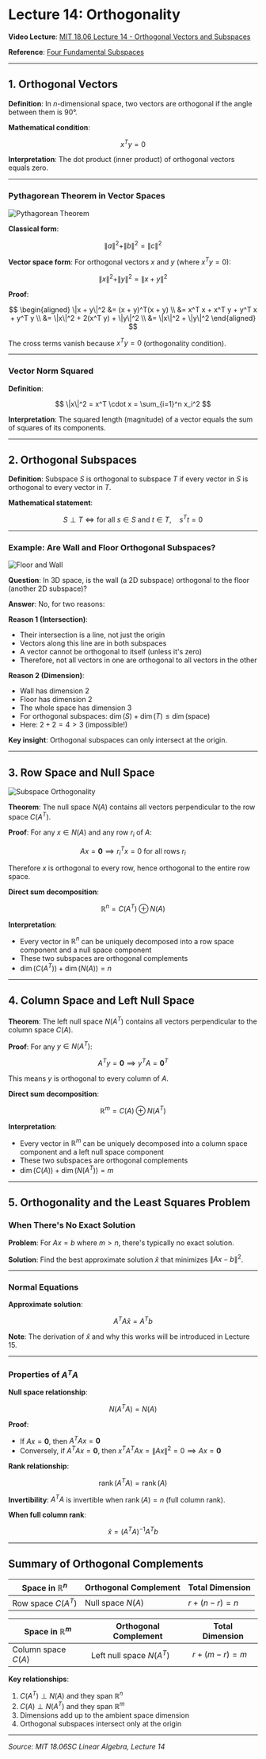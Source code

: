 # Lecture 14: Orthogonality

**Video Lecture**: [MIT 18.06 Lecture 14 - Orthogonal Vectors and Subspaces](https://www.youtube.com/watch?v=YzZUIYRCE38&list=PL221E2BBF13BECF6C&index=30)

**Reference**: [Four Fundamental Subspaces](https://ickma2311.github.io/Math/MIT18.06/mit1806-lecture10-four-subspaces.html)

---

## 1. Orthogonal Vectors

**Definition**: In $n$-dimensional space, two vectors are orthogonal if the angle between them is $90°$.

**Mathematical condition**:

$$
x^T y = 0
$$

**Interpretation**: The dot product (inner product) of orthogonal vectors equals zero.

---

### Pythagorean Theorem in Vector Spaces

![Pythagorean Theorem](pythagoras.png)

**Classical form**:

$$
\|a\|^2 + \|b\|^2 = \|c\|^2
$$

**Vector space form**: For orthogonal vectors $x$ and $y$ (where $x^T y = 0$):

$$
\|x\|^2 + \|y\|^2 = \|x + y\|^2
$$

**Proof**:

$$
\begin{aligned}
\|x + y\|^2 &= (x + y)^T(x + y) \\
&= x^T x + x^T y + y^T x + y^T y \\
&= \|x\|^2 + 2(x^T y) + \|y\|^2 \\
&= \|x\|^2 + \|y\|^2
\end{aligned}
$$

The cross terms vanish because $x^T y = 0$ (orthogonality condition).

---

### Vector Norm Squared

**Definition**:

$$
\|x\|^2 = x^T \cdot x = \sum_{i=1}^n x_i^2
$$

**Interpretation**: The squared length (magnitude) of a vector equals the sum of squares of its components.

---

## 2. Orthogonal Subspaces

**Definition**: Subspace $S$ is orthogonal to subspace $T$ if every vector in $S$ is orthogonal to every vector in $T$.

**Mathematical statement**:

$$
S \perp T \iff \text{for all } s \in S \text{ and } t \in T, \quad s^T t = 0
$$

---

### Example: Are Wall and Floor Orthogonal Subspaces?

![Floor and Wall](floor-wall.png)

**Question**: In 3D space, is the wall (a 2D subspace) orthogonal to the floor (another 2D subspace)?

**Answer**: No, for two reasons:

**Reason 1 (Intersection)**:
- Their intersection is a line, not just the origin
- Vectors along this line are in both subspaces
- A vector cannot be orthogonal to itself (unless it's zero)
- Therefore, not all vectors in one are orthogonal to all vectors in the other

**Reason 2 (Dimension)**:
- Wall has dimension 2
- Floor has dimension 2
- The whole space has dimension 3
- For orthogonal subspaces: $\dim(S) + \dim(T) \leq \dim(\text{space})$
- Here: $2 + 2 = 4 > 3$ (impossible!)

**Key insight**: Orthogonal subspaces can only intersect at the origin.

---

## 3. Row Space and Null Space

![Subspace Orthogonality](subspace_orthogonality.png)

**Theorem**: The null space $N(A)$ contains all vectors perpendicular to the row space $C(A^T)$.

**Proof**: For any $x \in N(A)$ and any row $r_i$ of $A$:

$$
Ax = \mathbf{0} \implies r_i^T x = 0 \text{ for all rows } r_i
$$

Therefore $x$ is orthogonal to every row, hence orthogonal to the entire row space.

**Direct sum decomposition**:

$$
\mathbb{R}^n = C(A^T) \oplus N(A)
$$

**Interpretation**:
- Every vector in $\mathbb{R}^n$ can be uniquely decomposed into a row space component and a null space component
- These two subspaces are orthogonal complements
- $\dim(C(A^T)) + \dim(N(A)) = n$

---

## 4. Column Space and Left Null Space

**Theorem**: The left null space $N(A^T)$ contains all vectors perpendicular to the column space $C(A)$.

**Proof**: For any $y \in N(A^T)$:

$$
A^T y = \mathbf{0} \implies y^T A = \mathbf{0}^T
$$

This means $y$ is orthogonal to every column of $A$.

**Direct sum decomposition**:

$$
\mathbb{R}^m = C(A) \oplus N(A^T)
$$

**Interpretation**:
- Every vector in $\mathbb{R}^m$ can be uniquely decomposed into a column space component and a left null space component
- These two subspaces are orthogonal complements
- $\dim(C(A)) + \dim(N(A^T)) = m$

---

## 5. Orthogonality and the Least Squares Problem

### When There's No Exact Solution

**Problem**: For $Ax = b$ where $m > n$, there's typically no exact solution.

**Solution**: Find the best approximate solution $\hat{x}$ that minimizes $\|Ax - b\|^2$.

---

### Normal Equations

**Approximate solution**:

$$
A^T A\hat{x} = A^T b
$$

**Note**: The derivation of $\hat{x}$ and why this works will be introduced in Lecture 15.

---

### Properties of $A^T A$

**Null space relationship**:

$$
N(A^T A) = N(A)
$$

**Proof**:
- If $Ax = \mathbf{0}$, then $A^T Ax = \mathbf{0}$
- Conversely, if $A^T Ax = \mathbf{0}$, then $x^T A^T Ax = \|Ax\|^2 = 0 \implies Ax = \mathbf{0}$

**Rank relationship**:

$$
\operatorname{rank}(A^T A) = \operatorname{rank}(A)
$$

**Invertibility**: $A^T A$ is invertible when $\operatorname{rank}(A) = n$ (full column rank).

**When full column rank**:

$$
\hat{x} = (A^T A)^{-1} A^T b
$$

---

## Summary of Orthogonal Complements

| Space in $\mathbb{R}^n$ | Orthogonal Complement | Total Dimension |
|------------------------|----------------------|-----------------|
| Row space $C(A^T)$ | Null space $N(A)$ | $r + (n-r) = n$ |

| Space in $\mathbb{R}^m$ | Orthogonal Complement | Total Dimension |
|------------------------|----------------------|-----------------|
| Column space $C(A)$ | Left null space $N(A^T)$ | $r + (m-r) = m$ |

**Key relationships**:
1. $C(A^T) \perp N(A)$ and they span $\mathbb{R}^n$
2. $C(A) \perp N(A^T)$ and they span $\mathbb{R}^m$
3. Dimensions add up to the ambient space dimension
4. Orthogonal subspaces intersect only at the origin

---

*Source: MIT 18.06SC Linear Algebra, Lecture 14*

